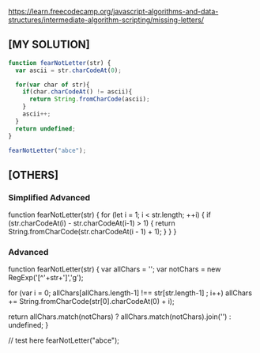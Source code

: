 https://learn.freecodecamp.org/javascript-algorithms-and-data-structures/intermediate-algorithm-scripting/missing-letters/

##  [MY SOLUTION]

```js
function fearNotLetter(str) {
  var ascii = str.charCodeAt(0);

  for(var char of str){
    if(char.charCodeAt() != ascii){
      return String.fromCharCode(ascii);
    }
    ascii++;
  }      
  return undefined;
}

fearNotLetter("abce");
```

## [OTHERS]

### Simplified Advanced
function fearNotLetter(str) {
  for (let i = 1; i < str.length; ++i) {
    if (str.charCodeAt(i) - str.charCodeAt(i-1) > 1) {
      return String.fromCharCode(str.charCodeAt(i - 1) + 1);
    }
  }
}

### Advanced
function fearNotLetter(str) {
  var allChars = '';
  var notChars = new RegExp('[^'+str+']','g');

  for (var i = 0; allChars[allChars.length-1] !== str[str.length-1] ; i++)
    allChars += String.fromCharCode(str[0].charCodeAt(0) + i);

  return allChars.match(notChars) ? allChars.match(notChars).join('') : undefined;
}

// test here
fearNotLetter("abce");
